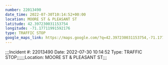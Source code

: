 ```yaml
---
number: 22013490
date_time: 2022-07-30T10:14:52+00:00
location: MOORE ST & PLEASANT ST
latitude: 42.397230031153754
longitude: -71.17711991592176
type: TRAFFIC STOP
google_maps_link: https://maps.google.com/?q=42.397230031153754,-71.17711991592176
---
```


;;;Incident #: 22013490  Date: 2022-07-30 10:14:52   Type: TRAFFIC STOP;;;;;;Location: MOORE ST & PLEASANT ST;;;

